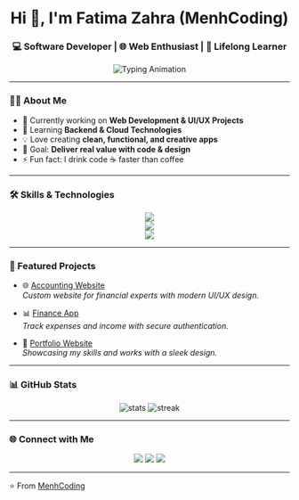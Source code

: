 <!-- Banner / Typing Animation -->
<h1 align="center">Hi 👋, I'm Fatima Zahra (MenhCoding)</h1>
<h3 align="center">💻 Software Developer | 🌐 Web Enthusiast | 🚀 Lifelong Learner</h3>

<p align="center">
  <img src="https://readme-typing-svg.herokuapp.com?font=Fira+Code&size=22&pause=1000&color=00C7FF&center=true&vCenter=true&width=600&lines=Passionate+Full+Stack+Developer;6%2B+Years+of+Coding+Experience;Always+Learning+%26+Sharing+Knowledge" alt="Typing Animation" />
</p>

---

### 👩‍💻 About Me
- 🔭 Currently working on **Web Development & UI/UX Projects**  
- 🌱 Learning **Backend & Cloud Technologies**  
- 💡 Love creating **clean, functional, and creative apps**  
- 🎯 Goal: **Deliver real value with code & design**  
- ⚡ Fun fact: I drink code ☕ faster than coffee  

---

### 🛠️ Skills & Technologies

<p align="center">
  <!-- Programming Languages -->
  <img src="https://skillicons.dev/icons?i=html,css,js,ts,php,java,python" />
  <br/>
  <!-- Frameworks & Tools -->
  <img src="https://skillicons.dev/icons?i=react,nextjs,laravel,nodejs,wordpress,tailwind,bootstrap" />
  <br/>
  <!-- Databases & Others -->
  <img src="https://skillicons.dev/icons?i=mysql,postgresql,mongodb,git,github,figma" />
</p>

---

### 🚀 Featured Projects
- 🌐 [Accounting Website](https://github.com/yourusername/accounting-website)  
  *Custom website for financial experts with modern UI/UX design.*  

- 📊 [Finance App](https://github.com/yourusername/finance-app)  
  *Track expenses and income with secure authentication.*  

- 🎨 [Portfolio Website](https://github.com/yourusername/portfolio)  
  *Showcasing my skills and works with a sleek design.*  

---

### 📊 GitHub Stats
<p align="center">
  <img src="https://github-readme-stats.vercel.app/api?username=yourusername&show_icons=true&theme=tokyonight" alt="stats" />
  <img src="https://github-readme-streak-stats.herokuapp.com/?user=yourusername&theme=tokyonight" alt="streak" />
</p>

---

### 🌐 Connect with Me
<p align="center">
  <a href="https://linkedin.com/in/yourlinkedin"><img src="https://skillicons.dev/icons?i=linkedin" /></a>
  <a href="https://twitter.com/yourtwitter"><img src="https://skillicons.dev/icons?i=twitter" /></a>
  <a href="mailto:youremail@gmail.com"><img src="https://skillicons.dev/icons?i=gmail" /></a>
</p>

---

⭐️ From [MenhCoding](https://github.com/yourusername)
